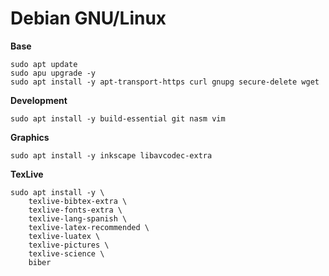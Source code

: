 # Debian GNU/Linux

**Base**

    sudo apt update
    sudo apu upgrade -y
    sudo apt install -y apt-transport-https curl gnupg secure-delete wget

**Development**

    sudo apt install -y build-essential git nasm vim

**Graphics**

    sudo apt install -y inkscape libavcodec-extra

**TexLive**

    sudo apt install -y \
        texlive-bibtex-extra \
        texlive-fonts-extra \
        texlive-lang-spanish \
        texlive-latex-recommended \
        texlive-luatex \
        texlive-pictures \
        texlive-science \
        biber
